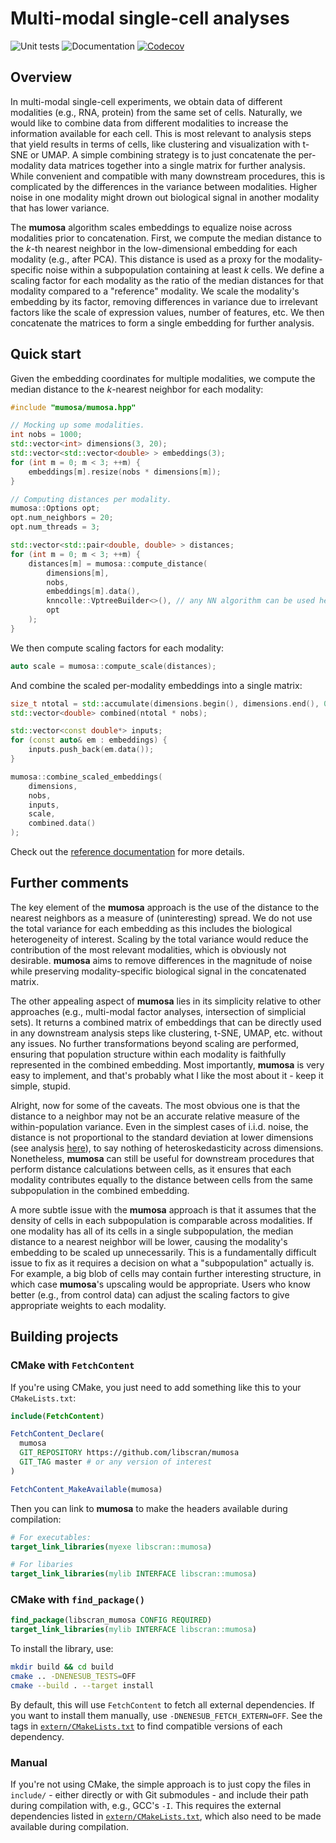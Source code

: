 # Multi-modal single-cell analyses

![Unit tests](https://github.com/libscran/mumosa/actions/workflows/run-tests.yaml/badge.svg)
![Documentation](https://github.com/libscran/mumosa/actions/workflows/doxygenate.yaml/badge.svg)
[![Codecov](https://codecov.io/gh/libscran/mumosa/graph/badge.svg?token=6lt7ykKjoH)](https://codecov.io/gh/libscran/mumosa)

## Overview

In multi-modal single-cell experiments, we obtain data of different modalities (e.g., RNA, protein) from the same set of cells.
Naturally, we would like to combine data from different modalities to increase the information available for each cell.
This is most relevant to analysis steps that yield results in terms of cells, like clustering and visualization with t-SNE or UMAP.
A simple combining strategy is to just concatenate the per-modality data matrices together into a single matrix for further analysis.
While convenient and compatible with many downstream procedures, this is complicated by the differences in the variance between modalities. 
Higher noise in one modality might drown out biological signal in another modality that has lower variance.

The **mumosa** algorithm scales embeddings to equalize noise across modalities prior to concatenation.
First, we compute the median distance to the $k$-th nearest neighbor in the low-dimensional embedding for each modality (e.g., after PCA).
This distance is used as a proxy for the modality-specific noise within a subpopulation containing at least $k$ cells.
We define a scaling factor for each modality as the ratio of the median distances for that modality compared to a "reference" modality.
We scale the modality's embedding by its factor, removing differences in variance due to irrelevant factors like the scale of expression values, number of features, etc.
We then concatenate the matrices to form a single embedding for further analysis.

## Quick start

Given the embedding coordinates for multiple modalities, we compute the median distance to the $k$-nearest neighbor for each modality: 

```cpp
#include "mumosa/mumosa.hpp"

// Mocking up some modalities.
int nobs = 1000;
std::vector<int> dimensions(3, 20);
std::vector<std::vector<double> > embeddings(3);
for (int m = 0; m < 3; ++m) {
    embeddings[m].resize(nobs * dimensions[m]);
}

// Computing distances per modality.
mumosa::Options opt;
opt.num_neighbors = 20;
opt.num_threads = 3;

std::vector<std::pair<double, double> > distances;
for (int m = 0; m < 3; ++m) {
    distances[m] = mumosa::compute_distance(
        dimensions[m],
        nobs,
        embeddings[m].data(),
        knncolle::VptreeBuilder<>(), // any NN algorithm can be used here.
        opt
    );
}
```

We then compute scaling factors for each modality:

```cpp
auto scale = mumosa::compute_scale(distances);
```

And combine the scaled per-modality embeddings into a single matrix:

```cpp
size_t ntotal = std::accumulate(dimensions.begin(), dimensions.end(), 0);
std::vector<double> combined(ntotal * nobs);

std::vector<const double*> inputs;
for (const auto& em : embeddings) {
    inputs.push_back(em.data());
}

mumosa::combine_scaled_embeddings(
    dimensions,
    nobs,
    inputs,
    scale,
    combined.data()
);
```

Check out the [reference documentation](https://libscran.github.io/mumosa) for more details.

## Further comments

The key element of the **mumosa** approach is the use of the distance to the nearest neighbors as a measure of (uninteresting) spread.
We do not use the total variance for each embedding as this includes the biological heterogeneity of interest.
Scaling by the total variance would reduce the contribution of the most relevant modalities, which is obviously not desirable.
**mumosa** aims to remove differences in the magnitude of noise while preserving modality-specific biological signal in the concatenated matrix.

The other appealing aspect of **mumosa** lies in its simplicity relative to other approaches (e.g., multi-modal factor analyses, intersection of simplicial sets). 
It returns a combined matrix of embeddings that can be directly used in any downstream analysis steps like clustering, t-SNE, UMAP, etc. without any issues.
No further transformations beyond scaling are performed, ensuring that population structure within each modality is faithfully represented in the combined embedding.
Most importantly, **mumosa** is very easy to implement, and that's probably what I like the most about it - keep it simple, stupid. 

Alright, now for some of the caveats.
The most obvious one is that the distance to a neighbor may not be an accurate relative measure of the within-population variance.
Even in the simplest cases of i.i.d. noise, the distance is not proportional to the standard deviation at lower dimensions 
(see analysis [here](tests/R/dimensions.Rmd)), to say nothing of heteroskedasticity across dimensions. 
Nonetheless, **mumosa** can still be useful for downstream procedures that perform distance calculations between cells,
as it ensures that each modality contributes equally to the distance between cells from the same subpopulation in the combined embedding.

A more subtle issue with the **mumosa** approach is that it assumes that the density of cells in each subpopulation is comparable across modalities.
If one modality has all of its cells in a single subpopulation, the median distance to a nearest neighbor will be lower, causing the modality's embedding to be scaled up unnecessarily.
This is a fundamentally difficult issue to fix as it requires a decision on what a "subpopulation" actually is.
For example, a big blob of cells may contain further interesting structure, in which case **mumosa**'s upscaling would be appropriate.
Users who know better (e.g., from control data) can adjust the scaling factors to give appropriate weights to each modality.

## Building projects

### CMake with `FetchContent`

If you're using CMake, you just need to add something like this to your `CMakeLists.txt`:

```cmake
include(FetchContent)

FetchContent_Declare(
  mumosa
  GIT_REPOSITORY https://github.com/libscran/mumosa
  GIT_TAG master # or any version of interest
)

FetchContent_MakeAvailable(mumosa)
```

Then you can link to **mumosa** to make the headers available during compilation:

```cmake
# For executables:
target_link_libraries(myexe libscran::mumosa)

# For libaries
target_link_libraries(mylib INTERFACE libscran::mumosa)
```

### CMake with `find_package()`

```cmake
find_package(libscran_mumosa CONFIG REQUIRED)
target_link_libraries(mylib INTERFACE libscran::mumosa)
```

To install the library, use:

```sh
mkdir build && cd build
cmake .. -DNENESUB_TESTS=OFF
cmake --build . --target install
```

By default, this will use `FetchContent` to fetch all external dependencies.
If you want to install them manually, use `-DNENESUB_FETCH_EXTERN=OFF`.
See the tags in [`extern/CMakeLists.txt`](extern/CMakeLists.txt) to find compatible versions of each dependency.

### Manual

If you're not using CMake, the simple approach is to just copy the files in `include/` - either directly or with Git submodules - and include their path during compilation with, e.g., GCC's `-I`.
This requires the external dependencies listed in [`extern/CMakeLists.txt`](extern/CMakeLists.txt), which also need to be made available during compilation.
